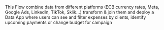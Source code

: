 This Flow combine data from different platforms (ECB currency rates, Meta, Google Ads, LinkedIn, TikTok, Sklik…) transform & join them and deploy a Data App where users can see and filter expenses by clients, identify upcoming payments or change budget for campaign

